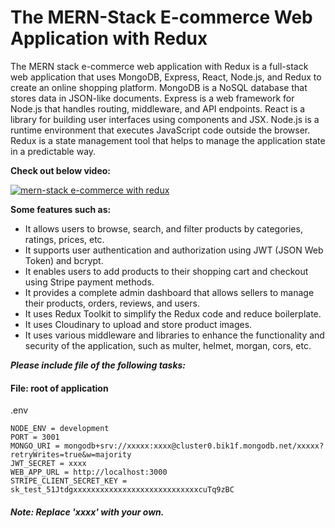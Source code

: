 # The MERN-Stack E-commerce Web Application with Redux

The MERN stack e-commerce web application with Redux is a full-stack web application that uses MongoDB, Express, React, Node.js, and Redux to create an online shopping platform. MongoDB is a NoSQL database that stores data in JSON-like documents. Express is a web framework for Node.js that handles routing, middleware, and API endpoints. React is a library for building user interfaces using components and JSX. Node.js is a runtime environment that executes JavaScript code outside the browser. Redux is a state management tool that helps to manage the application state in a predictable way.

**Check out below video:**

[![mern-stack e-commerce with redux](https://img.youtube.com/vi/WpY3bqEJxx4/0.jpg)](https://www.youtube.com/watch?v=WpY3bqEJxx4)

**Some features such as:**

- It allows users to browse, search, and filter products by categories, ratings, prices, etc.
- It supports user authentication and authorization using JWT (JSON Web Token) and bcrypt.
- It enables users to add products to their shopping cart and checkout using Stripe payment methods.
- It provides a complete admin dashboard that allows sellers to manage their products, orders, reviews, and users.
- It uses Redux Toolkit to simplify the Redux code and reduce boilerplate.
- It uses Cloudinary to upload and store product images.
- It uses various middleware and libraries to enhance the functionality and security of the application, such as multer, helmet, morgan, cors, etc.

***Please include file of the following tasks:***
#### File: root of application
  .env
  ```shell
  NODE_ENV = development
  PORT = 3001
  MONGO_URI = mongodb+srv://xxxxx:xxxx@cluster0.bik1f.mongodb.net/xxxxx?retryWrites=true&w=majority
  JWT_SECRET = xxxx
  WEB_APP_URL = http://localhost:3000
  STRIPE_CLIENT_SECRET_KEY = sk_test_51JtdgxxxxxxxxxxxxxxxxxxxxxxxxxxxxcuTq9zBC
  ```

##### Note: Replace 'xxxx' with your own.

